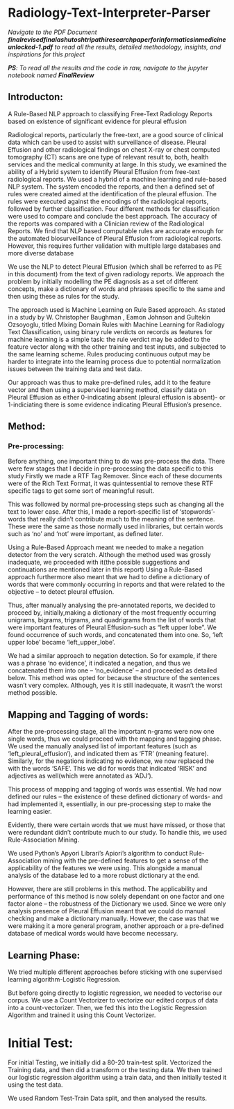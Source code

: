 # Radiology-Text-Interpreter-Parser
_Navigate to the PDF Document **finalrevisedfinalashutoshtripathiresearchpaperforinformaticsinmedicineunlocked-1.pdf** to read all the results, detailed methodology, insights, and inspirations for this project_

_**PS**: To read all the results and the code in raw, navigate to the jupyter notebook named **FinalReview**_
##  Introducton:
A Rule-Based NLP approach to classifying Free-Text Radiology Reports based on existence of significant evidence for pleural effusion

Radiological reports, particularly the free-text, are a good source of clinical data which can be used to assist with
surveillance of disease. Pleural Effusion and other radiological findings on chest X-ray or chest computed tomography (CT) scans are
one type of relevant result to, both, health services and the medical community at large. In this study, we examined the ability of a
Hybrid system to identify Pleural Effusion from free-text radiological reports. We used a hybrid of a machine learning and rule-based
NLP system. The system encoded the reports, and then a defined set of rules were created aimed at the identification of the pleural
effusion. The rules were executed against the encodings of the radiological reports, followed by further classification. Four different
methods for classification were used to compare and conclude the best approach. The accuracy of the reports was compared with a
Clinician review of the Radiological Reports. We find that NLP based computable rules are accurate enough for the automated biosurveillance
of Pleural Effusion from radiological reports. However, this requires further validation with multiple large databases and
more diverse database

We use the NLP to detect Pleural Effusion (which shall be referred to as PE in this document) from the text of given radiology reports. We approach the problem by initially modelling the PE diagnosis as a set of different concepts, make a dictionary of words and phrases specific to the same and then using these as rules for the study.

The approach used is Machine Learning on Rule Based approach. As stated in a study by W. Christopher Baughman , Eamon Johnson and Gultekin Ozsoyoglu, titled Mixing Domain Rules with Machine Learning for Radiology Text Classification, using binary rule verdicts on records as features for machine learning is a simple task: the rule verdict may be added to the feature vector along with the other training and test inputs, and subjected to the same learning scheme. Rules producing continuous output may be harder to integrate into the learning process due to potential normalization issues between the training data and test data. 

Our approach was thus to make pre-defined rules, add it to the feature vector and then using a supervised learning method, classify data on Pleural Effusion as either 0-indicating absent (pleural effusion is absent)- or 1-indiciating there is some evidence indicating Pleural Effusion’s presence.

## Method:

### Pre-processing: 

Before anything, one important thing to do was pre-process the data. There were few stages that I decide in pre-processing the data specific to this study
Firstly we made a RTF Tag Remover. Since each of these documents were of the Rich Text Format, it was quintessential to remove these RTF specific tags to get some sort of meaningful result. 

This was followed by normal pre-processing steps such as changing all the text to lower case. After this, I made a report-specific list of ‘stopwords’-words that really didn’t contribute much to the meaning of the sentence. These were the same as those normally used in libraries, but certain words such as ‘no’ and ‘not’ were important, as defined later.

Using a Rule-Based Approach meant we needed to make a negation detector from the very scratch. Although the method used was grossly inadequate, we proceeded with it(the possible suggestions and continuations are mentioned later in this report)
Using a Rule-Based approach furthermore also meant that we had to define a dictionary of words that were commonly occurring in reports and that were related to the objective – to detect pleural effusion.

Thus, after manually analysing the pre-annotated reports, we decided to proceed by, initially,making a dictionary of the most frequently occurring unigrams, bigrams, trigrams, and quadrigrams from the list of words that were important features of Pleural Effusion-such as “left upper lobe”. We found occurrence of such words, and concatenated them into one. So, ‘left upper lobe’ became ‘left_upper_lobe’.

We had a similar approach to negation detection. So for example, if there was a phrase ‘no evidence’, it indicated a negation, and thus we concatenated them into one – ‘no_evidence’ – and proceeded as detailed below. This method was opted for because the structure of the sentences wasn’t very complex. Although, yes it is still inadequate, it wasn’t the worst method possible.


## Mapping and Tagging of words:
After the pre-processing stage, all the important n-grams were now one single words, thus we could proceed with the mapping and tagging phase.
We used the manually analysed list of important features (such as ‘left_pleural_effusion’), and indicated them as ‘FTR’ (meaning feature). Similarly, for the negations indicating no evidence, we now replaced the with the words ‘SAFE’. This we did for words that indicated ‘RISK’ and adjectives as well(which were annotated as ‘ADJ’).

This process of mapping and tagging of words was essential. We had now defined our rules – the existence of these defined dictionary of words- and had implemented it, essentially, in our pre-processing step to make the learning easier. 

Evidently, there were certain words that we must have missed, or those that were redundant didn’t contribute much to our study. To handle this, we used Rule-Association Mining.

We used Python’s Apyori Librari’s Apiori’s algorithm to conduct Rule-Association mining with the pre-defined features to get a sense of the applicability of the features we were using. This alongside a manual analysis of the database led to a more robust dictionary at the end. 

However, there are still problems in this method. The applicability and performance of this method is now solely dependant on one factor and one factor alone – the robustness of the Dictionary we used. Since we were only analysis presence of Pleural Effusion meant that we could do manual checking and make a dictionary manually. However, the case was that we were making it a more general program, another approach or a pre-defined database of medical words would have become necessary.

## Learning Phase: 
We tried multiple different approaches before sticking with one supervised learning algorithm-Logistic Regression. 

But before going directly to logistic regression, we needed to vectorise our corpus. We use a Count Vectorizer to vectorize our edited corpus of data into a count-vectorizer. Then, we fed this into the Logistic Regression Algorithm and trained it using this Count Vectorizer.



# Initial Test:
For initial Testing, we initially did a 80-20 train-test split. Vectorized the Training data, and then did a transform or the testing data. We then trained our logistic regression algorithm using a train data, and then initially tested it using the test data.

We used Random Test-Train Data split, and then analysed the results.
